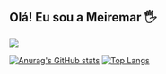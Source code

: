 ## Olá! Eu sou  a Meiremar  🖐️


<a href = "mailto:meiremar.oliveira@educacao.mg.gov.br"><img src="https://img.shields.io/badge/Gmail-D14836?style=for-the-badge&logo=gmail&logoColor=white" target="_blank"></a>

[![Anurag's GitHub stats](https://github-readme-stats.vercel.app/api?username=Meiremar)](https://github.com/anuraghazra/github-readme-stats)
[![Top Langs](https://github-readme-stats.vercel.app/api/top-langs/?username=Meiremar)](https://github.com/anuraghazra/github-readme-stats)

